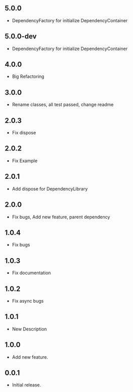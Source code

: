 ## 5.0.0

* DependencyFactory for initialize DependencyContainer

## 5.0.0-dev

* DependencyFactory for initialize DependencyContainer

## 4.0.0

* Big Refactoring

## 3.0.0

* Rename classes, all test passed, change readme

## 2.0.3

* Fix dispose

## 2.0.2

* Fix Example


## 2.0.1

* Add dispose for DependencyLibrary

## 2.0.0

* Fix bugs, Add new feature, parent dependency

## 1.0.4

* Fix bugs

## 1.0.3

* Fix documentation

## 1.0.2

* Fix async bugs

## 1.0.1

* New Description

## 1.0.0

* Add new feature.


## 0.0.1

* Initial release.


